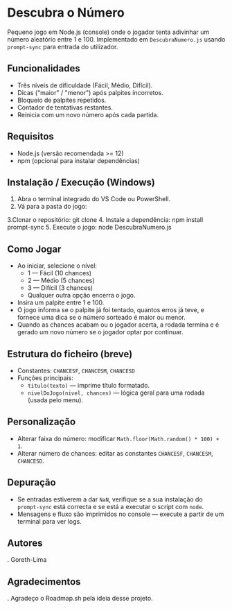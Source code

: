 # Descubra o Número

Pequeno jogo em Node.js (console) onde o jogador tenta adivinhar um número aleatório entre 1 e 100. Implementado em `DescubraNumero.js` usando `prompt-sync` para entrada do utilizador.

## Funcionalidades
- Três níveis de dificuldade (Fácil, Médio, Difícil).
- Dicas ("maior" / "menor") após palpites incorretos.
- Bloqueio de palpites repetidos.
- Contador de tentativas restantes.
- Reinicia com um novo número após cada partida.

## Requisitos
- Node.js (versão recomendada >= 12)
- npm (opcional para instalar dependências)

## Instalação / Execução (Windows)
1. Abra o terminal integrado do VS Code ou PowerShell.
2. Vá para a pasta do jogo:

3.Clonar o repositório:
git clone
4. Instale a dependência:
   npm install prompt-sync
5. Execute o jogo:
   node DescubraNumero.js

## Como Jogar
- Ao iniciar, selecione o nível:
  - 1 — Fácil (10 chances)
  - 2 — Médio (5 chances)
  - 3 — Difícil (3 chances)
  - Qualquer outra opção encerra o jogo.
- Insira um palpite entre 1 e 100.
- O jogo informa se o palpite já foi tentado, quantos erros já teve, e fornece uma dica se o número sorteado é maior ou menor.
- Quando as chances acabam ou o jogador acerta, a rodada termina e é gerado um novo número se o jogador optar por continuar.

## Estrutura do ficheiro (breve)
- Constantes: `CHANCESF`, `CHANCESM`, `CHANCESD`
- Funções principais:
  - `titulo(texto)` — imprime título formatado.
  - `nivelDoJogo(nivel, chances)` — lógica geral para uma rodada (usada pelo menu).

## Personalização
- Alterar faixa do número: modificar `Math.floor(Math.random() * 100) + 1`.
- Alterar número de chances: editar as constantes `CHANCESF`, `CHANCESM`, `CHANCESD`.

## Depuração
- Se entradas estiverem a dar `NaN`, verifique se a sua instalação do `prompt-sync` está correcta e se está a executar o script com `node`.
- Mensagens e fluxo são imprimidos no console — execute a partir de um terminal para ver logs.

## Autores
. Goreth-Lima

## Agradecimentos
 . Agradeço o Roadmap.sh pela ideia desse projeto. 

